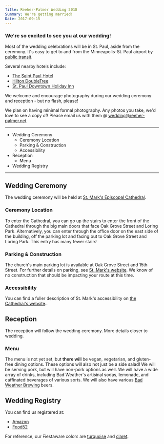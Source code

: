 ```yaml
---
Title: Reeher-Palmer Wedding 2018
Summary: We're getting married!
Date: 2017-09-15
---
```


### We're so excited to see you at our wedding!

Most of the wedding celebrations will be in St. Paul, aside from the ceremony. It's easy to get to and from the Minneapolis-St. Paul airport by [public transit](https://www.google.com/maps/dir/mears+park/Minneapolis%E2%88%92Saint+Paul+International+Airport+(MSP),+Minnesota/@44.9139745,-93.2251643,12z/data=!3m1!4b1!4m14!4m13!1m5!1m1!1s0x87f7d55006bba4bd:0xdf8eb2ec1b6ff687!2m2!1d-93.0879916!2d44.9493376!1m5!1m1!1s0x87f62f2a85c06a07:0x2bd3d37c78783591!2m2!1d-93.2222846!2d44.8847554!3e3?hl=en).

Several nearby hotels include:

- [The Saint Paul Hotel](https://www.saintpaulhotel.com/)
- [Hilton DoubleTree](http://doubletree3.hilton.com/en/hotels/minnesota/doubletree-by-hilton-hotel-st-paul-downtown-MSPMSDT/index.html)
- [St. Paul Downtown Holiday Inn](https://www.ihg.com/holidayinn/hotels/us/en/st-paul/mspal/hoteldetail)

We welcome and encourage photography during our wedding ceremony and reception - but no flash, please!

We plan on having minimal formal photography. Any photos you take, we'd love to see a copy of! Please email us with them @ <a href="wedding@reeher-palmer.net">wedding@reeher-palmer.net</a>

---

<!-- MarkdownTOC -->

- Wedding Ceremony
    - Ceremony Location
    - Parking & Construction
    - Accessibility
- Reception
    - Menu
- Wedding Registry

<!-- /MarkdownTOC -->

---


## Wedding Ceremony

The wedding ceremony will be held at <a href="http://ourcathedral.org">St. Mark's Episcopal Cathedral</a>.

### Ceremony Location

To enter the Cathedral, you can go up the stairs to enter the front of the Cathedral through the big main doors that face Oak Grove Street and Loring Park. Alternatively, you can enter through the office door on the east side of the building, off the parking lot and facing out to Oak Grove Street and Loring Park. This entry has many fewer stairs!

### Parking & Construction 

The church's main parking lot is available at Oak Grove Street and 15th Street. For further details on parking, see [St. Mark's website](https://ourcathedral.org/parking).
We know of no construction that should be impacting your route at this time.

### Accessibility

You can find a fuller description of St. Mark's accessibility on [the Cathedral's website](https://ourcathedral.org/accessibility)..

## Reception

The reception will follow the wedding ceremony. More details closer to wedding.

### Menu

The menu is not yet set, but **there will** be vegan, vegetarian, and gluten-free dining options. These options will also not just be a side salad!
We will be serving pork, but will have non-pork options as well.
We will have a wide array of drinks, including Bad Weather's artisinal sodas, lemonade, and caffinated beverages of various sorts. We will also have various [Bad Weather Brewing](http://www.badweatherbrewery.com/taproom/) beers.

## Wedding Registry
You can find us registered at:

- [Amazon](https://www.amazon.com/wedding/share/reeher-palmer) 
- [Food52](https://food52.com/shop/registry/2735-candace-elena-and-kate) </li>

For reference, our Fiestaware colors are [turquoise](https://fiestafactorydirect.com/collections/turquoise) and [claret](https://fiestafactorydirect.com/collections/claret).